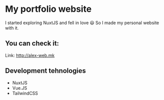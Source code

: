 # My portfolio website

I started exploring NuxtJS and fell in love :smiley: So I made my personal website with it.

## You can check it:

Link: http://alex-web.mk


## Development tehnologies

- NuxtJS
- Vue.JS
- TailwindCSS
